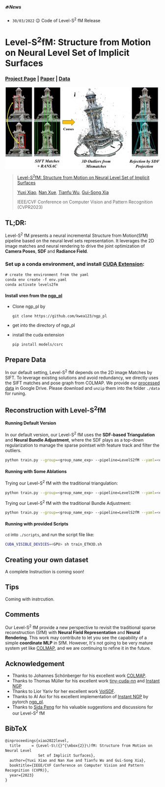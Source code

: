##### 🔥 News

- `30/03/2022` :wink: Code of Level-S<sup>2</sup> fM Release

# Level-S<sup>2</sup>fM: Structure from Motion on Neural Level Set of Implicit Surfaces

### [Project Page](https://henry123-boy.github.io/level-s2fm/) | [Paper](https://arxiv.org/pdf/2211.12018.pdf) | [Data](https://henry123-boy.github.io/level-s2fm/)



<img src='https://raw.githubusercontent.com/henry123-boy/henry123-boy.github.io/main/level-s2fm/static/images/teaser1-2.png'/>

> [Level-S<sup>2</sup>fM: Structure from Motion on Neural Level Set of Implicit Surfaces](https://henry123-boy.github.io/level-s2fm/) 
>
>  [Yuxi Xiao](https://henry123-boy.github.io/),  [Nan Xue](https://xuenan.net/),  [Tianfu Wu](https://research.ece.ncsu.edu/ivmcl/), [Gui-Song Xia](http://www.captain-whu.com/xia_En.html)
>
> IEEE/CVF Conference on Computer Vision and Pattern Recognition (CVPR2023)

## TL;DR: 

Level-S<sup>2</sup> fM presents a neural incremental Structure from Motion(SfM) pipeline based on the neural level sets representation. It leverages the 2D image matches and neural rendering to drive the joint optimization of **Camera Poses**,  **SDF**  and **Radiance Field**.

### Set up a conda environment, and install [CUDA Extension](https://github.com/kwea123/ngp_pl):
```
# create the environment from the yaml
conda env create -f env.yaml
conda activate levels2fm
```

#### Install vren from the [ngp_pl]((https://github.com/kwea123/ngp_pl))

- Clone ngp_pl by 

  ```
  git clone https://github.com/kwea123/ngp_pl
  ```

- get into the directory of ngp_pl

- install the cuda extension

  ```
  pip install models/csrc
  ```

## Prepare Data

In our default setting, Level-S<sup>2</sup> fM depends on the 2D image Matches by SIFT. To leverage existing solutions and avoid redundancy, we directly uses the SIFT matches and pose graph from COLMAP.  We provide our [processed data](https://drive.google.com/file/d/13Ap_UA244OdqPwYlvSpMUcKt3CzrTKfS/view?usp=sharing) in Google Drive. Please download and `unzip` them into the folder `./data` for runing.  


## Reconstruction with Level-S<sup>2</sup>fM 

#### Running Default Version 

In our default version, our Level-S<sup>2</sup> fM uses the **SDF-based Triangulation** and **Neural Bundle Adjustment**, where the SDF plays as a top-down regularization to manage the sparse pointset with feature track and filter the outliers.

```bash
python train.py --group=<group_name_exp> --pipeline=LevelS2fM --yaml=<config file> --name=<exp_name> --data.dataset=<dataset> --data.scene=<scene_name>   --sfm_mode=full --nbv_mode=ours --Ablate_config.dual_field=true                          
```
#### Running with Some Ablations 

Trying our Level-S<sup>2</sup> fM with the traditional triangulation:

```bash
python train.py --group=<group_name_exp> --pipeline=LevelS2fM --yaml=<config file> --name=<exp_name> --data.dataset=<dataset> --data.scene=<scene_name>   --sfm_mode=full --nbv_mode=ours --Ablate_config.dual_field=true --Ablate_config.tri_trad=true
```

Trying our Level-S<sup>2</sup> fM with the traditional Bundle Adjustment:

```bash
python train.py --group=<group_name_exp> --pipeline=LevelS2fM --yaml=<config file> --name=<exp_name> --data.dataset=<dataset> --data.scene=<scene_name>   --sfm_mode=full --nbv_mode=ours --Ablate_config.dual_field=true --Ablate_config.tri_trad=true --Ablate_config.ba_trad=true
```

#### Running with provided Scripts

`cd` into `./scripts`, and run the script file like:

```sh
CUDA_VISIBLE_DEVICES=<GPU> sh train_ETH3D.sh
```

## Creating your own dataset

A complete Instruction is coming soon! 

## Tips

Coming with instrcution.

## Comments

Our Level-S<sup>2</sup> fM provide a new perspective to revisit the traditional sparse reconstruction (SfM) with **Neural Field Representation** and **Neural Rendering**. This work may contribute to let you see the capability of a simple **coordinate MLP** in SfM. However, It's not going to be very mature system yet like  [COLMAP](https://github.com/colmap/colmap), and we are continuing to refine it in the future.

## Acknowledgement

- Thanks to Johannes Schönberger for his excellent work [COLMAP](https://github.com/colmap/colmap).
- Thanks to Thomas Müller for his excellent work [tiny-cuda-nn](https://github.com/NVlabs/tiny-cuda-nn) and  [Instant NGP](https://github.com/NVlabs/instant-ngp) 
- Thanks to Lior Yariv for her excellent work [VolSDF](https://lioryariv.github.io/volsdf/).
- Thanks to AI Aoi for his excellent implementation of [Instant NGP](https://github.com/NVlabs/instant-ngp) by pytorch [ngp_pl](https://github.com/kwea123/ngp_pl).
- Thanks to [Sida Peng](https://pengsida.net/) for his valuable suggestions and discussions for our Level-S<sup>2</sup> fM

## BibTeX

```
@inproceedings{xiao2022level,
  title     = {Level-S\({}^{\mbox{2}}\)fM: Structure from Motion on Neural Level
               Set of Implicit Surfaces},
  author={Yuxi Xiao and Nan Xue and Tianfu Wu and Gui-Song Xia},
  booktitle={IEEE/CVF Conference on Computer Vision and Pattern Recognition (CVPR)},
  year={2023}
}
```
